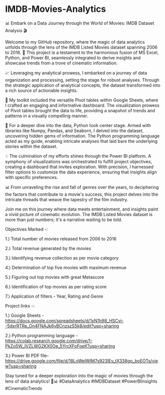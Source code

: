 # IMDB-Movies-Analytics
📊 Embark on a Data Journey through the World of Movies: IMDB Dataset Analysis 🎬

Welcome to my GitHub repository, where the magic of data analytics unfolds through the lens of the IMDB Listed Movies dataset spanning 2006 to 2016. 🌟 This project is a testament to the harmonious fusion of MS Excel, Python, and Power BI, seamlessly integrated to derive insights and showcase trends from a trove of cinematic information.

📈 Leveraging my analytical prowess, I embarked on a journey of data organization and processing, setting the stage for robust analyses. Through the strategic application of analytical concepts, the dataset transformed into a rich source of actionable insights.

💼 My toolkit included the versatile Pivot tables within Google Sheets, where I crafted an engaging and informative dashboard. The visualization prowess of Pivot tables brought the data to life, providing a snapshot of trends and patterns in a visually compelling manner.

🐍 For a deeper dive into the data, Python took center stage. Armed with libraries like Numpy, Pandas, and Seaborn, I delved into the dataset, uncovering hidden gems of information. The Python programming language acted as my guide, enabling intricate analyses that laid bare the underlying stories within the dataset.

💡 The culmination of my efforts shines through the Power BI platform. A symphony of visualizations was orchestrated to fulfill project objectives, creating a dashboard that invites exploration. With precision, I harnessed filter options to customize the data experience, ensuring that insights align with specific preferences.

📊 From unraveling the rise and fall of genres over the years, to deciphering the factors that contribute to a movie's success, this project delves into the intricate threads that weave the tapestry of the film industry.

Join me on this journey where data meets entertainment, and insights paint a vivid picture of cinematic evolution. The IMDB Listed Movies dataset is more than just numbers; it's a narrative waiting to be told. 

Objectives Marked -: 

1.) Total number of movies released from 2006 to 2016

2.) Total revenue generated by the movies 

3.) Identifying revenue collection as per movie category 

4.) Determination of top five movies with maximum revenue

5.) Figuring out top movies with great Metascore

6.) Identification of top movies as per rating score 

7.) Application of filters - Year, Rating and Genre 


Project links -: 

1.) Google Sheets - https://docs.google.com/spreadsheets/d/1xN1h98_HSCyi--5dxrRTRe_On4FNAJk6yBCnzszS5k8/edit?usp=sharing

2.) Python programming language - https://colab.research.google.com/drive/1-PkZo5W_IVZLWG2KX0Oe_5YrcXFoFoeK?usp=sharing

3.) Power BI PDF file- https://drive.google.com/file/d/18LoWeIWlM7s923lEv_tX338go_boEOTs/view?usp=sharing


Stay tuned for a deeper exploration into the magic of movies through the lens of data analytics! 🎥📊 #DataAnalytics #IMDBDataset #PowerBIInsights #CinematicTrends

